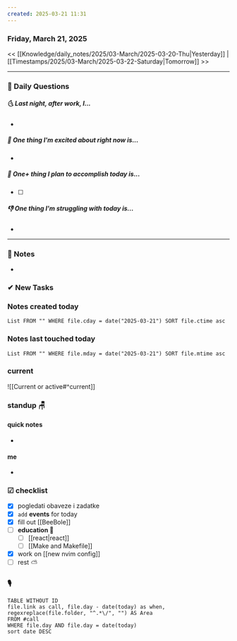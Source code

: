```yaml
---
created: 2025-03-21 11:31
---
```

### Friday, March 21, 2025

<< [[Knowledge/daily_notes/2025/03-March/2025-03-20-Thu|Yesterday]] | [[Timestamps/2025/03-March/2025-03-22-Saturday|Tomorrow]] >>

___
### 📅 Daily Questions
##### 🌜 **Last night, after work, I...**
- 

##### 🙌 **One thing I'm excited about right now is...**
- 

##### 🚀 **One+ thing I plan to accomplish today is...**
- [ ] 

##### 👎 **One thing I'm struggling with today is...**
- 

---
### 📝 Notes
- 
### ✔ New Tasks

### Notes created today
```dataview
List FROM "" WHERE file.cday = date("2025-03-21") SORT file.ctime asc
```

### Notes last touched today
```dataview
List FROM "" WHERE file.mday = date("2025-03-21") SORT file.mtime asc
`````
### **current**
![[Current or active#^current]]

### **standup** 🪑

#### quick notes
- 
#### me 
- 

### ☑ checklist
- [x] pogledati  obaveze i zadatke
- [x] `add` **events** for today
- [x] fill out [[BeeBole]]
- [ ] **education 🎒**
	- [ ] [[react|react]]
	- [ ] [[Make and Makefile]]
- [x] work on [[new nvim config]]
- [ ] rest ⛅ 

### 🎙
```dataview
TABLE WITHOUT ID
file.link as call, file.day - date(today) as when, regexreplace(file.folder, "^.*\/", "") AS Area
FROM #call
WHERE file.day AND file.day = date(today)
sort date DESC
```
